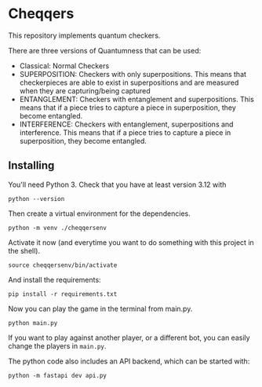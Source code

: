 # Cheqqers

This repository implements quantum checkers.

There are three versions of Quantumness that can be used:
- Classical: Normal Checkers
- SUPERPOSITION: Checkers with only superpositions. This means that checkerpieces are able to exist in superpositions and are measured when they are capturing/being captured
- ENTANGLEMENT: Checkers with entanglement and superpositions. This means that if a piece tries to capture a piece in superposition, they become entangled.
- INTERFERENCE: Checkers with entanglement, superpositions and interference. This means that if a piece tries to capture a piece in superposition, they become entangled.


## Installing

You'll need Python 3. Check that you have at least version 3.12 with

```
python --version
```

Then create a virtual environment for the dependencies.

```
python -m venv ./cheqqersenv
```

Activate it now (and everytime you want to do something with this project in the shell).

```
source cheqqersenv/bin/activate
```

And install the requirements:

```
pip install -r requirements.txt
```

Now you can play the game in the terminal from main.py.

```
python main.py
```

If you want to play against another player, or a different bot, you can easily change the players in `main.py`.

The python code also includes an API backend, which can be started with:

```
python -m fastapi dev api.py
```
